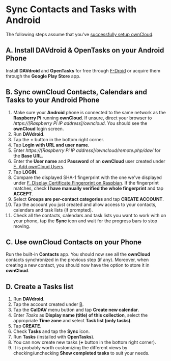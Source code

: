 # Sync Contacts and Tasks with Android

The following steps assume that you've [successfully setup ownCloud](install-owncloud.md).

## A. Install DAVdroid & OpenTasks on your Android Phone
Install **DAVdroid** and **OpenTasks** for free through [F-Droid](https://f-droid.org) or acquire them through the
**Google Play Store** app.

## B. Sync ownCloud Contacts, Calendars and Tasks to your Android Phone
1. Make sure your **Android** phone is connected to the same network as the **Raspberry Pi** running **ownCloud**. If
   unsure, direct your browser to *https://[Raspberry Pi IP address]/owncloud*. You should see the **ownCloud** login
   screen.
2. Run **DAVdroid**.
3. Tap the **+** button in the bottom right corner.
4. Tap **Login with URL and user name**.
5. Enter *https://[Raspberry Pi IP address]/owncloud/remote.php/dav/* for the **Base URL**.
6. Enter the **User name** and **Password** of an **ownCloud** user created under
   [E. Add ownCloud Users](install-owncloud.md#e-add-owncloud-users).
7. Tap **LOGIN**.
8. Compare the displayed SHA-1 fingerprint with the one we've displayed under
   [F. Display Certificate Fingerprint on Raspbian](install-owncloud.md#f-display-cerificate-fingerprint-on-raspbian).
   If the fingerprint matches, check **I have manually verified the whole fingerprint** and tap **ACCEPT**.
9. Select **Groups are per-contact categories** and tap **CREATE ACCOUNT**.
10. Tap the account you just created and allow access to your contacts, calendars and task lists (if prompted).
11. Check all the contacts, calendars and task lists you want to work with on your phone, tap the **Sync** icon and wait
    for the progress bars to stop moving.

## C. Use ownCloud Contacts on your Phone
Run the built-in **Contacts** app. You should now see all the **ownCloud** contacts synchronized in the previous step
(if any). Moreover, when creating a new contact, you should now have the option to store it in **ownCloud**. 

## D. Create a Tasks list
1. Run **DAVdroid**.
2. Tap the account created under [B](#b-sync-owncloud-contacts-calendars-and-tasks-to-your-android-phone).
3. Tap the **CalDAV** menu button and tap **Create new calendar**.
4. Enter *Tasks* as **Display name (title) of this collection**, select the appropriate **Time zone** and select **Task
   list (only tasks)**.
5. Tap **CREATE**.
6. Check **Tasks** and tap the **Sync** icon.
7. Run **Tasks** (installed with **OpenTasks**).
8. You can now create new tasks (**+** button in the bottom right corner).
9. It is probably worth customizing the different views by checking/unchecking **Show completed tasks** to suit your
   needs.
